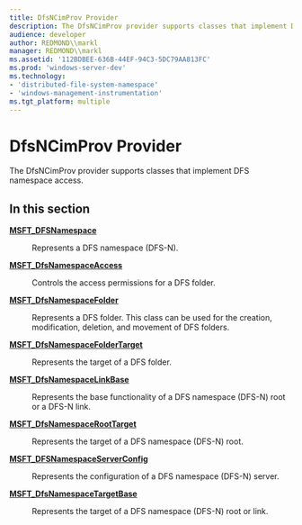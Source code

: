 ```yaml
---
title: DfsNCimProv Provider
description: The DfsNCimProv provider supports classes that implement DFS namespace access.
audience: developer
author: REDMOND\\markl
manager: REDMOND\\markl
ms.assetid: '112BDBEE-636B-44EF-94C3-5DC79AA813FC'
ms.prod: 'windows-server-dev'
ms.technology:
- 'distributed-file-system-namespace'
- 'windows-management-instrumentation'
ms.tgt_platform: multiple
---
```


# DfsNCimProv Provider

The DfsNCimProv provider supports classes that implement DFS namespace access.

## In this section

<dl> <dt>

[**MSFT\_DFSNamespace**](msft-dfsnamespace.md)
</dt> <dd>

Represents a DFS namespace (DFS-N).

</dd> <dt>

[**MSFT\_DfsNamespaceAccess**](msft-dfsnamespaceaccess.md)
</dt> <dd>

Controls the access permissions for a DFS folder.

</dd> <dt>

[**MSFT\_DfsNamespaceFolder**](msft-dfsnamespacefolder.md)
</dt> <dd>

Represents a DFS folder. This class can be used for the creation, modification, deletion, and movement of DFS folders.

</dd> <dt>

[**MSFT\_DfsNamespaceFolderTarget**](msft-dfsnamespacefoldertarget.md)
</dt> <dd>

Represents the target of a DFS folder.

</dd> <dt>

[**MSFT\_DfsNamespaceLinkBase**](msft-dfsnamespacelinkbase.md)
</dt> <dd>

Represents the base functionality of a DFS namespace (DFS-N) root or a DFS-N link.

</dd> <dt>

[**MSFT\_DfsNamespaceRootTarget**](msft-dfsnamespaceroottarget.md)
</dt> <dd>

Represents the target of a DFS namespace (DFS-N) root.

</dd> <dt>

[**MSFT\_DFSNamespaceServerConfig**](msft-dfsnamespaceserverconfig.md)
</dt> <dd>

Represents the configuration of a DFS namespace (DFS-N) server.

</dd> <dt>

[**MSFT\_DfsNamespaceTargetBase**](msft-dfsnamespacetargetbase.md)
</dt> <dd>

Represents the target of a DFS namespace (DFS-N) root or link.

</dd> </dl>

 

 




